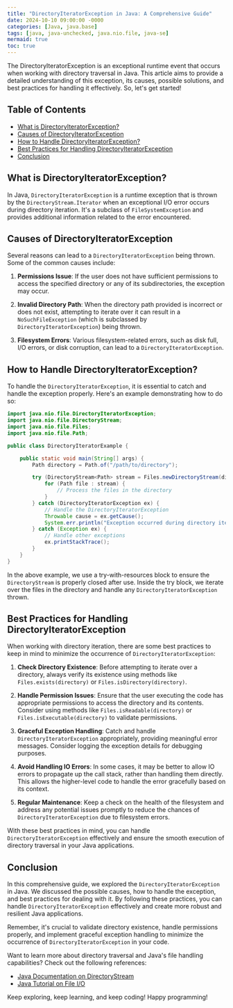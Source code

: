 ```yaml
---
title: "DirectoryIteratorException in Java: A Comprehensive Guide"
date: 2024-10-10 09:00:00 -0000
categories: [Java, java.base]
tags: [java, java-unchecked, java.nio.file, java-se]
mermaid: true
toc: true
---
```



The DirectoryIteratorException is an exceptional runtime event that occurs when working with directory traversal in Java. This article aims to provide a detailed understanding of this exception, its causes, possible solutions, and best practices for handling it effectively. So, let's get started!

## Table of Contents
- [What is DirectoryIteratorException?](#what-is-directoryiteratorexception)
- [Causes of DirectoryIteratorException](#causes-of-directoryiteratorexception)
- [How to Handle DirectoryIteratorException?](#how-to-handle-directoryiteratorexception)
- [Best Practices for Handling DirectoryIteratorException](#best-practices-for-handling-directoryiteratorexception)
- [Conclusion](#conclusion)

## What is DirectoryIteratorException?

In Java, `DirectoryIteratorException` is a runtime exception that is thrown by the `DirectoryStream.Iterator` when an exceptional I/O error occurs during directory iteration. It's a subclass of `FileSystemException` and provides additional information related to the error encountered.

## Causes of DirectoryIteratorException

Several reasons can lead to a `DirectoryIteratorException` being thrown. Some of the common causes include:

1. **Permissions Issue**: If the user does not have sufficient permissions to access the specified directory or any of its subdirectories, the exception may occur.

2. **Invalid Directory Path**: When the directory path provided is incorrect or does not exist, attempting to iterate over it can result in a `NoSuchFileException` (which is subclassed by `DirectoryIteratorException`) being thrown.

3. **Filesystem Errors**: Various filesystem-related errors, such as disk full, I/O errors, or disk corruption, can lead to a `DirectoryIteratorException`.

## How to Handle DirectoryIteratorException?

To handle the `DirectoryIteratorException`, it is essential to catch and handle the exception properly. Here's an example demonstrating how to do so:

```java
import java.nio.file.DirectoryIteratorException;
import java.nio.file.DirectoryStream;
import java.nio.file.Files;
import java.nio.file.Path;

public class DirectoryIteratorExample {

    public static void main(String[] args) {
        Path directory = Path.of("/path/to/directory");

        try (DirectoryStream<Path> stream = Files.newDirectoryStream(directory)) {
            for (Path file : stream) {
                // Process the files in the directory
            }
        } catch (DirectoryIteratorException ex) {
            // Handle the DirectoryIteratorException
            Throwable cause = ex.getCause();
            System.err.println("Exception occurred during directory iteration: " + cause.getMessage());
        } catch (Exception ex) {
            // Handle other exceptions
            ex.printStackTrace();
        }
    }
}
```

In the above example, we use a try-with-resources block to ensure the `DirectoryStream` is properly closed after use. Inside the try block, we iterate over the files in the directory and handle any `DirectoryIteratorException` thrown.

## Best Practices for Handling DirectoryIteratorException

When working with directory iteration, there are some best practices to keep in mind to minimize the occurrence of `DirectoryIteratorException`:

1. **Check Directory Existence**: Before attempting to iterate over a directory, always verify its existence using methods like `Files.exists(directory)` or `Files.isDirectory(directory)`.

2. **Handle Permission Issues**: Ensure that the user executing the code has appropriate permissions to access the directory and its contents. Consider using methods like `Files.isReadable(directory)` or `Files.isExecutable(directory)` to validate permissions.

3. **Graceful Exception Handling**: Catch and handle `DirectoryIteratorException` appropriately, providing meaningful error messages. Consider logging the exception details for debugging purposes.

4. **Avoid Handling IO Errors**: In some cases, it may be better to allow IO errors to propagate up the call stack, rather than handling them directly. This allows the higher-level code to handle the error gracefully based on its context.

5. **Regular Maintenance**: Keep a check on the health of the filesystem and address any potential issues promptly to reduce the chances of `DirectoryIteratorException` due to filesystem errors.

With these best practices in mind, you can handle `DirectoryIteratorException` effectively and ensure the smooth execution of directory traversal in your Java applications.

## Conclusion

In this comprehensive guide, we explored the `DirectoryIteratorException` in Java. We discussed the possible causes, how to handle the exception, and best practices for dealing with it. By following these practices, you can handle `DirectoryIteratorException` effectively and create more robust and resilient Java applications.

Remember, it's crucial to validate directory existence, handle permissions properly, and implement graceful exception handling to minimize the occurrence of `DirectoryIteratorException` in your code.

Want to learn more about directory traversal and Java's file handling capabilities? Check out the following references:

- [Java Documentation on DirectoryStream](https://docs.oracle.com/javase/8/docs/api/java/nio/file/DirectoryStream.html)
- [Java Tutorial on File I/O](https://docs.oracle.com/javase/tutorial/essential/io/fileio.html)

Keep exploring, keep learning, and keep coding! Happy programming!
